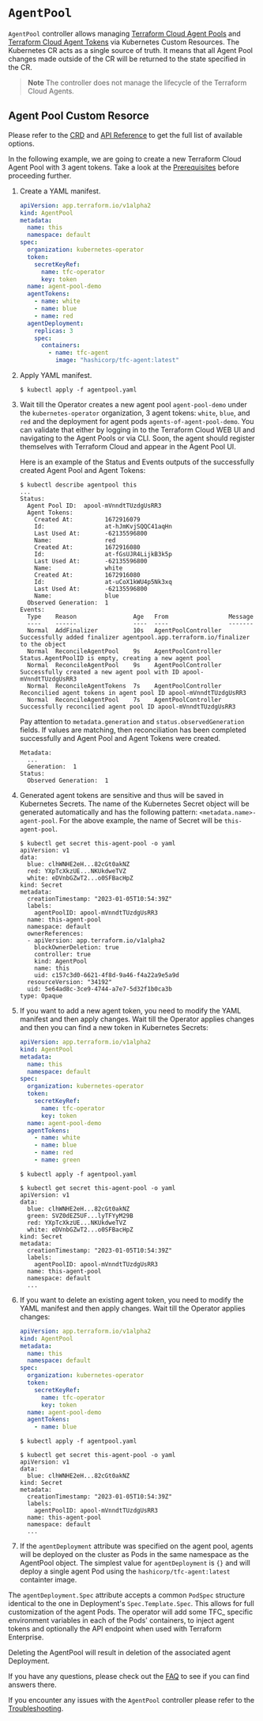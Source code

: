 # `AgentPool`

`AgentPool` controller allows managing [Terraform Cloud Agent Pools](https://developer.hashicorp.com/terraform/cloud-docs/agents/agent-pools) and [Terraform Cloud Agent Tokens](https://developer.hashicorp.com/terraform/cloud-docs/users-teams-organizations/api-tokens#agent-api-tokens) via Kubernetes Custom Resources. The Kubernetes CR acts as a single source of truth. It means that all Agent Pool changes made outside of the CR will be returned to the state specified in the CR.

> **Note**
> The controller does not manage the lifecycle of the Terraform Cloud Agents.

## Agent Pool Custom Resorce

Please refer to the [CRD](../config/crd/bases/app.terraform.io_agentpools.yaml) and [API Reference](./api-reference.md#agentpool) to get the full list of available options.

In the following example, we are going to create a new Terraform Cloud Agent Pool with 3 agent tokens. Take a look at the [Prerequisites](./usage.md#prerequisites) before proceeding further.

1. Create a YAML manifest.

    ```yaml
    apiVersion: app.terraform.io/v1alpha2
    kind: AgentPool
    metadata:
      name: this
      namespace: default
    spec:
      organization: kubernetes-operator
      token:
        secretKeyRef:
          name: tfc-operator
          key: token
      name: agent-pool-demo
      agentTokens:
        - name: white
        - name: blue
        - name: red
      agentDeployment:
        replicas: 3
        spec:
          containers:
            - name: tfc-agent
              image: "hashicorp/tfc-agent:latest"
    ```

2. Apply YAML manifest.

    ```console
    $ kubectl apply -f agentpool.yaml
    ```

3. Wait till the Operator creates a new agent pool `agent-pool-demo` under the `kubernetes-operator` organization, 3 agent tokens: `white`, `blue`, and `red` and the deployment for agent pods `agents-of-agent-pool-demo`. You can validate that either by logging in to the Terraform Cloud WEB UI and navigating to the Agent Pools or via CLI. Soon, the agent should register themselves with Terraform Cloud and appear in the Agent Pool UI.

    Here is an example of the Status and Events outputs of the successfully created Agent Pool and Agent Tokens:

    ```console
    $ kubectl describe agentpool this
    ...
    Status:
      Agent Pool ID:  apool-mVnndtTUzdgUsRR3
      Agent Tokens:
        Created At:         1672916079
        Id:                 at-hJmKvjSQQC41aqHn
        Last Used At:       -62135596800
        Name:               red
        Created At:         1672916080
        Id:                 at-fGsUJR4LijkB3k5p
        Last Used At:       -62135596800
        Name:               white
        Created At:         1672916080
        Id:                 at-uCoX1kWU4p5Nk3xq
        Last Used At:       -62135596800
        Name:               blue
      Observed Generation:  1
    Events:
      Type    Reason                Age   From                 Message
      ----    ------                ----  ----                 -------
      Normal  AddFinalizer          10s   AgentPoolController  Successfully added finalizer agentpool.app.terraform.io/finalizer to the object
      Normal  ReconcileAgentPool    9s    AgentPoolController  Status.AgentPoolID is empty, creating a new agent pool
      Normal  ReconcileAgentPool    9s    AgentPoolController  Successfully created a new agent pool with ID apool-mVnndtTUzdgUsRR3
      Normal  ReconcileAgentTokens  7s    AgentPoolController  Reconcilied agent tokens in agent pool ID apool-mVnndtTUzdgUsRR3
      Normal  ReconcileAgentPool    7s    AgentPoolController  Successfully reconcilied agent pool ID apool-mVnndtTUzdgUsRR3
    ```

    Pay attention to `metadata.generation` and `status.observedGeneration` fields. If values are matching, then reconciliation has been completed successfully and Agent Pool and Agent Tokens were created.

    ```console
    Metadata:
      ...
      Generation:  1
    Status:
      Observed Generation:  1
    ```

4. Generated agent tokens are sensitive and thus will be saved in Kubernetes Secrets. The name of the Kubernetes Secret object will be generated automatically and has the following pattern: `<metadata.name>-agent-pool`. For the above example, the name of Secret will be `this-agent-pool`.

    ```console
    $ kubectl get secret this-agent-pool -o yaml
    apiVersion: v1
    data:
      blue: clhWNHE2eH...82cGt0akNZ
      red: YXpTcXkzUE...NKUkdweTVZ
      white: eDVnbGZwT2...o0SFBacHpZ
    kind: Secret
    metadata:
      creationTimestamp: "2023-01-05T10:54:39Z"
      labels:
        agentPoolID: apool-mVnndtTUzdgUsRR3
      name: this-agent-pool
      namespace: default
      ownerReferences:
      - apiVersion: app.terraform.io/v1alpha2
        blockOwnerDeletion: true
        controller: true
        kind: AgentPool
        name: this
        uid: c157c3d0-6621-4f8d-9a46-f4a22a9e5a9d
      resourceVersion: "34192"
      uid: 5e64ad8c-3ce9-4744-a7e7-5d32f1b0ca3b
    type: Opaque
    ```

5. If you want to add a new agent token, you need to modify the YAML manifest and then apply changes. Wait till the Operator applies changes and then you can find a new token in Kubernetes Secrets:

    ```yaml
    apiVersion: app.terraform.io/v1alpha2
    kind: AgentPool
    metadata:
      name: this
      namespace: default
    spec:
      organization: kubernetes-operator
      token:
        secretKeyRef:
          name: tfc-operator
          key: token
      name: agent-pool-demo
      agentTokens:
        - name: white
        - name: blue
        - name: red
        - name: green
    ```

    ```console
    $ kubectl apply -f agentpool.yaml
    ```

    ```console
    $ kubectl get secret this-agent-pool -o yaml
    apiVersion: v1
    data:
      blue: clhWNHE2eH...82cGt0akNZ
      green: SVZ0dEZ5UF...lyTFYyM29B
      red: YXpTcXkzUE...NKUkdweTVZ
      white: eDVnbGZwT2...o0SFBacHpZ
    kind: Secret
    metadata:
      creationTimestamp: "2023-01-05T10:54:39Z"
      labels:
        agentPoolID: apool-mVnndtTUzdgUsRR3
      name: this-agent-pool
      namespace: default
      ...
    ```

6. If you want to delete an existing agent token, you need to modify the YAML manifest and then apply changes. Wait till the Operator applies changes:

    ```yaml
    apiVersion: app.terraform.io/v1alpha2
    kind: AgentPool
    metadata:
      name: this
      namespace: default
    spec:
      organization: kubernetes-operator
      token:
        secretKeyRef:
          name: tfc-operator
          key: token
      name: agent-pool-demo
      agentTokens:
        - name: blue
    ```

    ```console
    $ kubectl apply -f agentpool.yaml
    ```

    ```console
    $ kubectl get secret this-agent-pool -o yaml
    apiVersion: v1
    data:
      blue: clhWNHE2eH...82cGt0akNZ
    kind: Secret
    metadata:
      creationTimestamp: "2023-01-05T10:54:39Z"
      labels:
        agentPoolID: apool-mVnndtTUzdgUsRR3
      name: this-agent-pool
      namespace: default
      ...
    ```

7. If the `agentDeployment` attribute was specified on the agent pool, agents will be deployed on the cluster as Pods in the same namespace as the AgentPool object. The simplest value for `agentDeployment` is `{}` and will deploy a single agent Pod using the `hashicorp/tfc-agent:latest` containter image.

The `agentDeployment.Spec` attribute accepts a common `PodSpec` structure identical to the one in Deployment's `Spec.Template.Spec`. This allows for full customization of the agent Pods. The operator will add some TFC_ specific environment variables in each of the Pods' containers, to inject agent tokens and optionally the API endpoint when used with Terraform Enterprise.

Deleting the AgentPool will result in deletion of the associated agent Deployment.

If you have any questions, please check out the [FAQ](./faq.md#agent-pool-controller) to see if you can find answers there.

If you encounter any issues with the `AgentPool` controller please refer to the [Troubleshooting](../README.md#troubleshooting).
